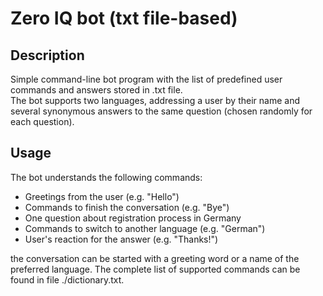 # Zero IQ bot (txt file-based)

## Description
Simple command-line bot program with the list of predefined user commands and answers stored in .txt file.\
The bot supports two languages, addressing a user by their name and several synonymous answers to the same 
question (chosen randomly for each question). 
   
## Usage
The bot understands the following commands: 
* Greetings from the user (e.g. "Hello") 
* Commands to finish the conversation (e.g. "Bye")
* One question about registration process in Germany
* Commands to switch to another language (e.g. "German")
* User's reaction for the answer (e.g. "Thanks!")

the conversation can be started with a greeting word or a name of the preferred language. The complete list of
supported commands can be found in file ./dictionary.txt.